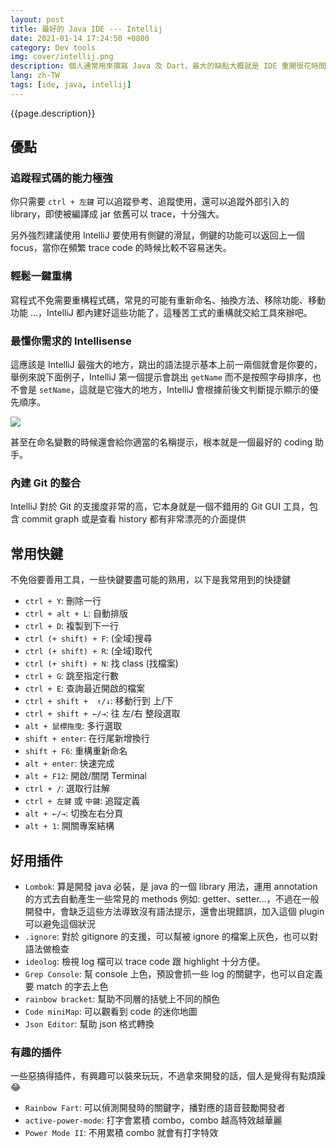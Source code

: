 ```yaml
---
layout: post
title: 最好的 Java IDE --- Intellij
date: 2021-01-14 17:24:50 +0800
category: Dev tools
img: cover/intellij.png
description: 個人通常用來撰寫 Java 及 Dart，最大的缺點大概就是 IDE 重開很花時間，但是不影響他的強大使用體驗，Intellisense 速度快且精確，語法支援上很友善，自動完成的提示可以有效優化程式碼，程式碼檢查功能嚴謹，啟動後運行速度快，使用體驗相當良好，各種插件也是功能強大，下面就慢慢來介紹各個強大之處
lang: zh-TW
tags: [ide, java, intellij]
---
```


{{page.description}}

## 優點
### 追蹤程式碼的能力極強
你只需要 `ctrl + 左鍵` 可以追蹤參考、追蹤使用，還可以追蹤外部引入的 library，即使被編譯成 jar 依舊可以 trace，十分強大。

另外強烈建議使用 IntelliJ 要使用有側鍵的滑鼠，側鍵的功能可以返回上一個 focus，當你在頻繁 trace code 的時候比較不容易迷失。

### 輕鬆一鍵重構
寫程式不免需要重構程式碼，常見的可能有重新命名、抽換方法、移除功能、移動功能 ...，IntelliJ 都內建好這些功能了，這種苦工式的重構就交給工具來辦吧。

### 最懂你需求的 Intellisense
這應該是 IntelliJ 最強大的地方，跳出的語法提示基本上前一兩個就會是你要的，舉例來說下面例子，IntelliJ 第一個提示會跳出 `getName` 而不是按照字母排序，也不會是 `setName`，這就是它強大的地方，IntelliJ 會根據前後文判斷提示顯示的優先順序。

![]({{site.baseurl}}/assets/img/intellij-intellisense1.png)

甚至在命名變數的時候還會給你適當的名稱提示，根本就是一個最好的 coding 助手。

### 內建 Git 的整合
IntelliJ 對於 Git 的支援度非常的高，它本身就是一個不錯用的 Git GUI 工具，包含 commit graph 或是查看 history 都有非常漂亮的介面提供

## 常用快鍵
不免俗要善用工具，一些快鍵要盡可能的熟用，以下是我常用到的快捷鍵

+ `ctrl + Y`: 刪除一行
+ `ctrl + alt + L`: 自動排版
+ `ctrl + D`: 複製到下一行
+ `ctrl (+ shift) + F`: (全域)搜尋
+ `ctrl (+ shift) + R`: (全域)取代
+ `ctrl (+ shift) + N`: 找 class (找檔案)
+ `ctrl + G`: 跳至指定行數
+ `ctrl + E`: 查詢最近開啟的檔案
+ `ctrl + shift +  ↑/↓`: 移動行到 上/下
+ `ctrl + shift + ←/→`: 往 左/右 整段選取
+ `alt + 鼠標拖曳`: 多行選取
+ `shift + enter`: 在行尾新增換行
+ `shift + F6`: 重構重新命名
+ `alt + enter`: 快速完成
+ `alt + F12`: 開啟/關閉 Terminal
+ `ctrl + /`: 選取行註解
+ `ctrl + 左鍵` 或 `中鍵`: 追蹤定義
+ `alt + ←/→`: 切換左右分頁
+ `alt + 1`: 開關專案結構

## 好用插件
+ `Lombok`: 算是開發 java 必裝，是 java 的一個 library 用法，運用 annotation 的方式去自動產生一些常見的 methods 例如: getter、setter...，不過在一般開發中，會缺乏這些方法導致沒有語法提示，還會出現錯誤，加入這個 plugin 可以避免這個狀況
+ `.ignore`: 對於 gitignore 的支援，可以幫被 ignore 的檔案上灰色，也可以對語法做檢查
+ `ideolog`: 檢視 log 檔可以 trace code 跟 highlight 十分方便。
+ `Grep Console`: 幫 console 上色，預設會抓一些 log 的關鍵字，也可以自定義要 match 的字去上色
+ `rainbow bracket`: 幫助不同層的括號上不同的顏色
+ `Code miniMap`: 可以觀看到 code 的迷你地圖
+ `Json Editor`: 幫助 json 格式轉換

### 有趣的插件
一些惡搞得插件，有興趣可以裝來玩玩，不過拿來開發的話，個人是覺得有點煩躁😂
+ `Rainbow Fart`: 可以偵測開發時的關鍵字，播對應的語音鼓勵開發者
+ `active-power-mode`: 打字會累積 combo，combo 越高特效越華麗
+ `Power Mode II`: 不用累積 combo 就會有打字特效